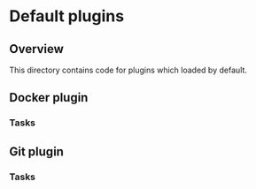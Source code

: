 # Default plugins

## Overview

This directory contains code for plugins which loaded by default.

## Docker plugin

### Tasks

## Git plugin

### Tasks
